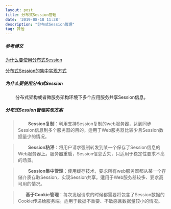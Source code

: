 ```yaml
---
layout: post
title: 分布式Session管理
date: '2019-08-18 11:38'
description: "分布式Session管理"
tag: 其他
---
```


##### 参考博文

[为什么要使用分布式Session](https://www.jianshu.com/p/3dd4e06bdfa4)

[分布式Session的集中实现方式](https://blog.csdn.net/u011213044/article/details/80525997)

##### 为什么要使用分布式Session

        分布式架构或者微服务架构环境下多个应用服务共享Session信息。



##### 分布式Session管理实现方案

>         **Session复制**：利用支持Session复制的web服务器，达到同步Session信息到多个服务器的目的。适用于Web服务器比较少且Session数据量少的情况。



>         **Session粘滞**：将用户请求强制转发到某一个保存了Session信息的Web服务器上。服务器重启，Session信息丢失，只适用于稳定性要求不高的场景。



>         **Session集中管理**：使用缓存技术，要求所有web服务器都从某一个存储介质存取Session，实现Session共享。适用于Web服务器较多、要求高可用的情况。



>       **基于Cookie管理**：每次发起请求的时候都需要将包含了Session数据的Cookie传递给服务端。适用于数据不重要、不敏感且数据量较小的情况。
